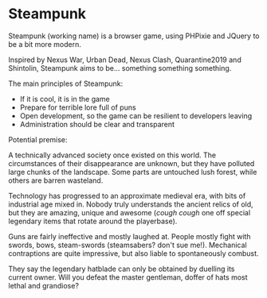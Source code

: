Steampunk
=======

Steampunk (working name) is a browser game, using PHPixie and JQuery to be a bit more modern.

Inspired by Nexus War, Urban Dead, Nexus Clash, Quarantine2019 and Shintolin, Steampunk aims to be... something something something.

The main principles of Steampunk:

* If it is cool, it is in the game
* Prepare for terrible lore full of puns
* Open development, so the game can be resilient to developers leaving
* Administration should be clear and transparent


Potential premise:

A technically advanced society once existed on this world. The circumstances of their disappearance are unknown, but they have polluted large chunks of the landscape. Some parts are untouched lush forest, while others are barren wasteland.

Technology has progressed to an approximate medieval era, with bits of industrial age mixed in. Nobody truly understands the ancient relics of old, but they are amazing, unique and awesome (*cough cough* one off special legendary items that rotate around the playerbase).

Guns are fairly ineffective and mostly laughed at. People mostly fight with swords, bows, steam-swords (steamsabers? don't sue me!). Mechanical contraptions are quite impressive, but also liable to spontaneously combust.

They say the legendary hatblade can only be obtained by duelling its current owner. Will you defeat the master gentleman, doffer of hats most lethal and grandiose?